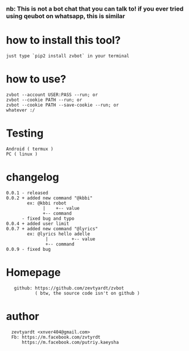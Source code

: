 <p><h3>nb: This is not a bot chat that you can talk to! if you ever tried using qeubot on whatsapp, this is similar</h3></p>

# how to install this tool?
```just type `pip2 install zvbot` in your terminal```

# how to use?
```
zvbot --account USER:PASS --run; or
zvbot --cookie PATH --run; or
zvbot --cookie PATH --save-cookie --run; or
whatever :/
```
# Testing
```
Android ( termux )
PC ( linux )
```

# changelog
```
0.0.1 - released
0.0.2 + added new command "@kbbi"
        ex: @kbbi robot
              |    +-- value
              +-- command
      - fixed bug and typo
0.0.4 + added user limit
0.0.7 + added new command "@lyrics"
        ex: @lyrics hello adelle
               |         +-- value
               +-- command
0.0.9 - fixed bug
```
# Homepage
```
   github: https://github.com/zevtyardt/zvbot
           ( btw, the source code isn't on github )
```

# author
```
  zevtyardt <xnver404@gmail.com>
  Fb: https://m.facebook.com/zvtyrdt
      https://m.facebook.com/putriy.kaeysha
```
